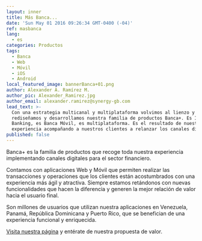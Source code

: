 ```yaml
---
layout: inner
title: Más Banca...
date: 'Sun May 01 2016 09:26:34 GMT-0400 (-04)'
ref: masbanca
lang:
  - es
categories: Productos
tags:
  - Banca
  - Web
  - Móvil
  - iOS
  - Android
local_featured_image: bannerBanca+01.png
author: Alexander A. Ramírez M.
author_pic: Alexander_Ramirez.jpg
author_email: alexander.ramirez@synergy-gb.com
lead_text: >-
  Con una estrategia multicanal y multiplataforma volvimos al lienzo y
  rediseñamos y desarrollamos nuestra familia de productos Banca+. Es Internet
  Banking, es Banca Móvil, es multiplataforma. Es el resultado de nuestra
  experiencia acompañando a nuestros clientes a relanzar los canales digitales.
published: false
---
```


Banca+ es la familia de productos que recoge toda nuestra experiencia implementando canales digitales para el sector financiero.

Contamos con aplicaciones Web y Móvil que permiten realizar las transacciones y operaciones que los clientes están acostumbrados con una experiencia más ágil y atractiva. Siempre estamos retándonos con nuevas funcionalidades que hacen la diferencia y generen la mejor relación de valor hacia el usuario final.

Son millones de usuarios que utilizan nuestra aplicaciones en Venezuela, Panamá, República Dominicana y Puerto Rico, que se benefician de una experiencia funcional y enriquecida. 

[Visita nuestra página](http://synergy-gb.com) y entérate de nuestra propuesta de valor.
